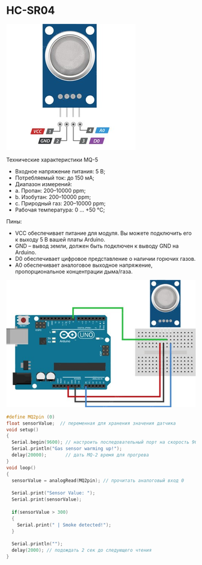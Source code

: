 # HC-SR04
 ![HC-SR04](Resources/Images/MQ-5.jpg)
 
Технические характеристики MQ-5

- Входное напряжение питания: 5 В;
- Потребляемый ток: до 150 мА;
- Диапазон измерений:
 - a.	Пропан: 200–10000 ppm;
 - b.	Изобутан: 200–10000 ppm;
 - c.	Природный газ: 200–10000 ppm;
- Рабочая температура: 0 ... +50 °C;

Пины:
- VCC обеспечивает питание для модуля. Вы можете подключить его к выходу 5 В вашей платы Arduino.
- GND – вывод земли, должен быть подключен к выводу GND на Arduino.
- D0 обеспечивает цифровое представление о наличии горючих газов.
- A0 обеспечивает аналоговое выходное напряжение, пропорциональное концентрации дыма/газа.


![HC-SR04](Resources/Images/IMG.jpg)

```C++
#define MQ2pin (0)
float sensorValue;  // переменная для хранения значения датчика
void setup()
{
  Serial.begin(9600); // настроить последовательный порт на скорость 9600
  Serial.println("Gas sensor warming up!");
  delay(20000);       // дать MQ-2 время для прогрева
}
void loop()
{
  sensorValue = analogRead(MQ2pin); // прочитать аналоговый вход 0
  
  Serial.print("Sensor Value: ");
  Serial.print(sensorValue);
  
  if(sensorValue > 300)
  {
    Serial.print(" | Smoke detected!");
  }
  
  Serial.println("");
  delay(2000); // подождать 2 сек до следующего чтения
}

```

